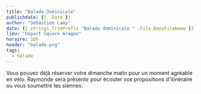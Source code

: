 ```yaml
---
title: "Balade Dominicale"
publishdate: {{ .Date }}
author: "Sébastien Lamy"
date: {{ strings.TrimPrefix "Balade dominicale " .File.BaseFileName }}T10:00:00+02:00
lieu: "Départ Square Aragon"
horaire: 1Oh
header: "balade.png"
tags:
  - balade
---
```


Vous pouvez déjà réserver votre dimanche matin pour un moment agréable en vélo.
Raymonde sera présente pour écouter vos propositions d'itinéraire ou vous 
soumettre les siennes.